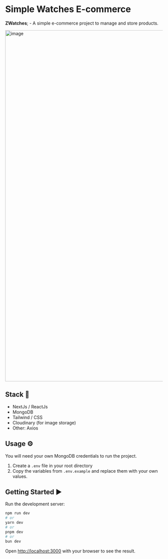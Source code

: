 # Simple Watches E-commerce

**ZWatches**; - A simple e-commerce project to manage and store products.

<img width="1783" height="1120" alt="image" src="https://github.com/user-attachments/assets/ca90a464-9057-4a33-bd7d-d167a472cfcc" />

## Stack 🚀

- NextJs / ReactJs
- MongoDB
- Tailwind / CSS
- Cloudinary (for image storage)
- Other: Axios

## Usage ⚙️

You will need your own MongoDB credentials to run the project.

1. Create a `.env` file in your root directory
2. Copy the variables from  `.env.example`  and replace them with your own values.

## Getting Started ▶️

Run the development server:

```bash
npm run dev
# or
yarn dev
# or
pnpm dev
# or
bun dev
```

Open [http://localhost:3000](http://localhost:3000) with your browser to see the result.
